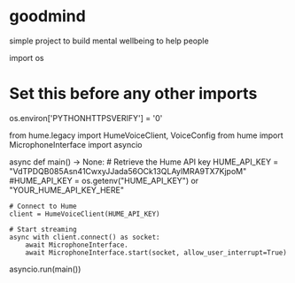 # goodmind
simple project to build mental wellbeing to help people

import os

# Set this before any other imports
os.environ['PYTHONHTTPSVERIFY'] = '0'

from hume.legacy import HumeVoiceClient, VoiceConfig
from hume import MicrophoneInterface
import asyncio


async def main() -> None:
    # Retrieve the Hume API key
    HUME_API_KEY = "VdTPDQB085Asn41CwxyJJada56OCk13QLAylMRA9TX7KjpoM"
    #HUME_API_KEY = os.getenv("HUME_API_KEY") or "YOUR_HUME_API_KEY_HERE"

    # Connect to Hume
    client = HumeVoiceClient(HUME_API_KEY)

    # Start streaming
    async with client.connect() as socket:
        await MicrophoneInterface.
        await MicrophoneInterface.start(socket, allow_user_interrupt=True)


asyncio.run(main())
